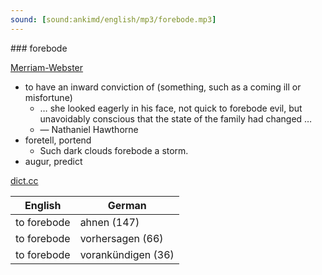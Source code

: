 ```yaml
---
sound: [sound:ankimd/english/mp3/forebode.mp3]
---
```


\### forebode

[Merriam-Webster](https://www.merriam-webster.com/dictionary/forebode)

- to have an inward conviction of (something, such as a coming ill or misfortune)
    - … she looked eagerly in his face, not quick to forebode evil, but unavoidably conscious that the state of the family had changed …
    - — Nathaniel Hawthorne
- foretell, portend
    - Such dark clouds forebode a storm.
- augur, predict

[dict.cc](https://www.dict.cc/forebode)

| English        | German       |
| -------------- | ------------ |
| to forebode | ahnen (147) |
| to forebode | vorhersagen (66) |
| to forebode | vorankündigen (36) |
